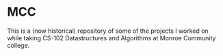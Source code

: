 # MCC
This is a (now historical) repository of some of the projects I worked on while taking CS-102 Datastructures and Algorithms at Monroe Community college.                                 
